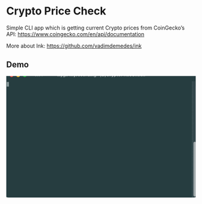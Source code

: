 
# Crypto Price Check

Simple CLI app which is getting current Crypto prices from CoinGecko’s API:
 https://www.coingecko.com/en/api/documentation

More about Ink:
https://github.com/vadimdemedes/ink
## Demo

![](https://github.com/fbrv01/CryptoPriceCheck/blob/main/tty.gif)

